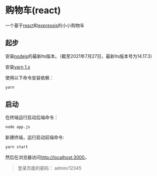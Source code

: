 # 购物车(react)

一个基于[react](https://reactjs.org/)和[expressjs](https://expressjs.com/)的小小购物车
## 起步

安装[nodejs](https://nodejs.org/en/)的最新lts版本。（截至2021年7月27日，最新lts版本号为14.17.3）

安装[yarn 1.x](https://classic.yarnpkg.com/en/docs/install#windows-stable)

使用以下命令安装依赖：

```bash
yarn
```

## 启动

在终端运行启动后端命令：

```bash
node app.js
```

新建终端，运行启动前端命令:

```bash
yarn start
```

然后在浏览器访问[http://localhost:3000](http://localhost:3000)。

> 登录页面的密码： admin/12345
